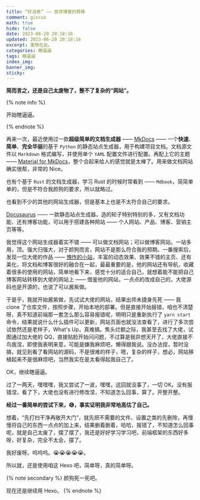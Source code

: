 ```yaml
---
title: “好消息” —— 放弃博客的转移
comment: giscus
math: true
hide: false
date: 2023-06-20 20:18:16
updated: 2023-06-20 20:18:16
excerpt: 废物在此。
categories: 瞎逼逼
tags: 瞎逼逼
index_img:
banner_img:
sticky:
---
```


**简而言之，还是自己太废物了，整不了复杂的“网站”。**

{% note info %}

开始瞎逼逼。

{% endnote %}

再来一次，最近使用过一款**超级简单的文档生成器** —— [MkDocs](https://www.mkdocs.org/) —— 一个**快速**、**简单**、**完全华丽**的基于 `Python` 的静态站点生成器，用于构建项目文档。文档源文件以 `Markdown` 格式编写，并使用单个 `YAML` 配置文件进行配置。再配上它的主题 —— [Material for MkDocs](https://squidfunk.github.io/mkdocs-material/)，整个合起来给人的感觉就是太棒了。用来做文档网站确实很帮，非常的 Nice。

也有个基于 `Rust` 的文档生成器，学习 Rust 的时候时常看到 —— `Mdbook`，简简单单的，但是不符合我颜狗的要求，所以就略过。

也看到不少的其他的网站生成器，但是基本上也是不太符合自己的要求。

[Docusaurus](https://docusaurus.io/zh-CN/docs/) —— 一款静态站点生成器。造的轮子特别特别的多，又有文档功能、还有博客功能，可以用于搭建各种网站 —— 个人网站、产品、博客、营销主页等等。

我觉得这个网站生成器着实不错 —— 可以做文档网站；可以做博客网站。一站多用，顶。强大归强大，对于颜狗而言，网站不是那么符合我的预期。一番搜索后，发现一位大佬的作品 —— [愧怍的小站](https://kuizuo.cn/)，丰富的动态效果、效果不错的主页、还有美化，将文档和博客很好的融合在一起，最最重要的是，他的网站还有导航，收藏着很多的使用的网站，简单地看下来，感觉十分的适合自己，就想着能不能把自己博客网站转移到大佬的网站上 —— 借鉴他的网站，一点点的改成自己的，大佬源码也是开源的，也说了可以酱紫做。

于是乎，我就开始酱紫做，先试试大佬的网站，结果出师未捷身先死 —— 我 clone 了仓库文件，按照步骤，开始本地的部署。但是直接开始报错，咱也不清楚呀，真不知道前端那一套怎么那么容易报错呢，明明只是重新执行了 `yarn start` 命令，结果就说什么什么插件可以更新，网站页面也就没法查看了，进行了多次尝试依然还是老样子，What's Up，真难搞。焦头烂额之际，我甚至去找了大佬，试图通过加大佬的 QQ，直接贴脸开始问问题，不过算是我异想天开了，大佬直接不鸟我涅，即使我表明来意，可能是嫌我麻烦吧，懒得跟我说。没办法捏，暂时没搞，就见到看了看网站的源码，不是很难的样子，嗯，复杂的样子，想必，网站移植起来不是很麻烦吧，当然我实在是太看得起我自己了。

OK，继续瞎逼逼。

过了一两天，嘿嘿嘿，我又尝试了一波，嘿嘿，这回就没事了，一切 OK。没有报错涅，看了下，大佬也没有进行修改涅，不知道怎么回事，算了。开整开整。

**经过一番简单的尝试下来，😅，事实证明我非常地高估了自己。**

想着，“先打扫干净再敞开大门”，就先把不需要的文件、设置之类的先删除，再慢慢将自己的东西一点点的加上来，结果删着删着，哈哈，报错了，不知道怎么回事呢，就是自己太废了，摆了摆了，我还是好好学习学习吧，前端框架的东西好多呀，好复杂，完全不太会，摆了。

我好废呀。呜呜呜。😭😭😭😭😭。

所以就，还是使用咱这 Hexo 吧，简单呀，真的简单呀。

{% note secondary %}
颜狗死一死吧。

现在还是继续用 Hexo。
{% endnote %}